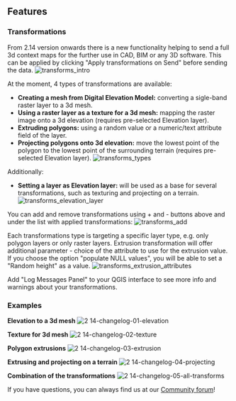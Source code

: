 ## Features

### Transformations
From 2.14 version onwards there is a new functionality helping to send a full 3d context maps for the further use in CAD, BIM or any 3D software. This can be applied by clicking "Apply transformations on Send" before sending the data. 
![transforms_intro](https://github.com/specklesystems/speckle-qgis/assets/89912278/450b4c21-bb6e-4526-8d7b-2e8d3a96eb92)

At the moment, 4 types of transformations are available: 

- **Creating a mesh from Digital Elevation Model:** converting a sigle-band raster layer to a 3d mesh. 
- **Using a raster layer as a texture for a 3d mesh:** mapping the raster image onto a 3d elevation (requires pre-selected Elevation layer). 
- **Extruding polygons:** using a random value or a numeric/text attribute field of the layer. 
- **Projecting polygons onto 3d elevation:** move the lowest point of the polygon to the lowest point of the surrounding terrain (requires pre-selected Elevation layer). 
![transforms_types](https://github.com/specklesystems/speckle-qgis/assets/89912278/83761c76-67b7-4321-9d18-bdda6eb2e1b7)

Additionally: 
- **Setting a layer as Elevation layer:** will be used as a base for several transformations, such as texturing and projecting on a terrain. 
![transforms_elevation_layer](https://github.com/specklesystems/speckle-qgis/assets/89912278/dced2224-3f7a-4736-89cf-d824d81ebfd8)

You can add and remove transformations using + and - buttons above and under the list with applied transformations: 
![transforms_add](https://github.com/specklesystems/speckle-qgis/assets/89912278/8f6e9894-15c6-4ea8-bf16-5da0df276076)


Each transformations type is targeting a specific layer type, e.g. only polygon layers or only raster layers. Extrusion transformation will offer additional parameter - choice of the attribute to use for the extrusion value. If you choose the option "populate NULL values", you will be able to set a "Random height" as a value. 
![transforms_extrusion_attributes](https://github.com/specklesystems/speckle-qgis/assets/89912278/5caa713f-c361-4c84-8e59-2b9c15d948a5)

Add "Log Messages Panel" to your QGIS interface to see more info and warnings about your transformations. 

### Examples

**Elevation to a 3d mesh**
![2 14-changelog-01-elevation](https://github.com/specklesystems/speckle-qgis/assets/89912278/3aba9b66-d8b5-4d13-8070-74714b2a04a5)

**Texture for 3d mesh**
![2 14-changelog-02-texture](https://github.com/specklesystems/speckle-qgis/blob/main/speckle/automation/img/2.14-changelog-02-texture_over_elevation.gif)

**Polygon extrusions**
![2 14-changelog-03-extrusion](https://github.com/specklesystems/speckle-qgis/assets/89912278/65c50302-0a98-4f32-9f84-37da5108a258)

**Extrusing and projecting on a terrain**
![2 14-changelog-04-projecting](https://github.com/specklesystems/speckle-qgis/blob/main/speckle/automation/img/2.14-changelog-04-extrude_and_project_smaller_smaller.gif)

**Combination of the transformations**
![2 14-changelog-05-all-transforms](https://github.com/specklesystems/speckle-qgis/blob/main/speckle/automation/img/2.14-changelog-05-altogether_smaller.gif)


If you have questions, you can always find us at our [Community forum](https://speckle.community)! 
